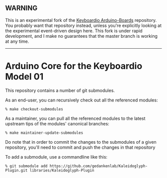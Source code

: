 ## WARNING

This is an experimental fork of the [Keyboardio Arduino-Boards](https://github.com/keyboardio/Arduino-Boards) repository. You probably want that repository instead, unless you're explicitly looking at the experimental event-driven design here. This fork is under rapid development, and I make no guarantees that the master branch is working at any time.

---

# Arduino Core for the Keyboardio Model 01

This repository contains a number of git submodules.

As an end-user, you can recursively check out all the referenced modules:

```
% make checkout-submodules
```

As a maintainer, you can pull all the referenced modules to the latest upstream 
tips of the modules' canonical branches:

```
% make maintainer-update-submodules
```

Do note that in order to commit the changes to the submodules of a given repository, 
you'll need to commit and push the changes in that repository

To add a submodule, use a commandline like this:

```
% git submodule add https://github.com/gedankenlab/Kaleidoglyph-Plugin.git libraries/Kaleidoglyph-Plugin
```
